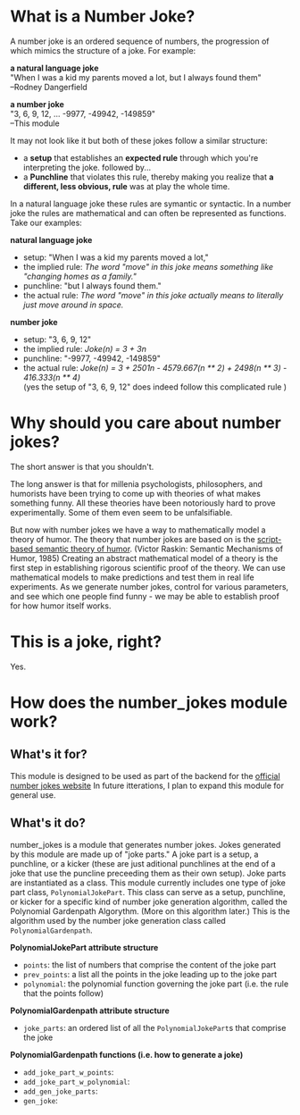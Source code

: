 # What is a Number Joke?
A number joke is an ordered sequence of numbers, the progression of which mimics the structure of a joke. For example:

**a natural language joke**  
"When I was a kid my parents moved a lot, but I always found them"  
–Rodney Dangerfield

**a number joke**  
"3, 6, 9, 12, ... -9977, -49942, -149859"  
–This module

It may not look like it but both of these jokes follow a similar structure:

- a **setup** that establishes an **expected rule** through which you're interpreting the joke. followed by...
- a **Punchline** that violates this rule, thereby making you realize that **a different, less obvious, rule** was at play the whole time.

In a natural language joke these rules are symantic or syntactic. In a number joke the rules are mathematical and can often be represented as functions. Take our examples:

**natural language joke**
- setup:  "When I was a kid my parents moved a lot,"  
- the implied rule:  *The word "move" in this joke means something like "changing homes as a family."*  
- punchline:   "but I always found them."  
- the actual rule:   *The word "move" in this joke actually means to literally just move around in space.*

**number joke**
- setup:  "3, 6, 9, 12"  
- the implied rule:  *Joke(n) = 3 + 3n*  
- punchline:  "-9977, -49942, -149859"  
- the actual rule:  *Joke(n) = 3 + 2501n - 4579.667(n \*\* 2) + 2498(n \*\* 3) - 416.333(n \*\* 4)*   
(yes the setup of  "3, 6, 9, 12" does indeed follow this complicated rule )

# Why should you care about number jokes?
The short answer is that you shouldn't.  

The long answer is that for millenia psychologists, philosophers, and humorists have been trying to come up with theories of what makes something funny. All these theories have been notoriously hard to prove experimentally. Some of them even seem to be unfalsifiable. 

But now with number jokes we have a way to mathematically model a theory of humor. The theory that number jokes are based on is the [script-based semantic theory of humor](https://en.wikipedia.org/wiki/Theories_of_humor#Script-based_Semantic_Theory_of_Humor). (Victor Raskin: Semantic Mechanisms of Humor, 1985) Creating an abstract mathematical model of a theory is the first step in establishing rigorous scientific proof of the theory. We can use mathematical models to make predictions and test them in real life experiments. As we generate number jokes, control for various parameters, and see which one people find funny - we may be able to establish proof for how humor itself works.

# This is a joke, right?
Yes.

# How does the number_jokes module work?

## **What's it for?**
This module is designed to be used as part of the backend for the [official number jokes website](http://number-jokes.herokuapp.com/)
In future itterations, I plan to expand this module for general use.

## **What's it do?**  
number_jokes is a module that generates number jokes. Jokes generated by this module are made up of "joke parts." A joke part is a setup, a punchline, or a kicker (these are just aditional punchlines at the end of a joke that use the puncline preceeding them as their own setup). Joke parts are instantiated as a class. This module currently includes one type of joke part class, `PolynomialJokePart`. This class can serve as a setup, punchline, or kicker for a specific kind of number joke generation algorithm, called the Polynomial Gardenpath Algorythm. (More on this algorithm later.) This is the algorithm used by the number joke generation class called `PolynomialGardenpath`.

**PolynomialJokePart attribute structure**
- `points`: the list of numbers that comprise the content of the joke part
- `prev_points`: a list all the points in the joke leading up to the joke part
- `polynomial`: the polynomial function governing the joke part (i.e. the rule that the points follow)

**PolynomialGardenpath attribute structure**
- `joke_parts`: an ordered list of all the `PolynomialJokePart`s that comprise the joke

**PolynomialGardenpath functions (i.e. how to generate a joke)**
- `add_joke_part_w_points`:
- `add_joke_part_w_polynomial`:
- `add_gen_joke_parts`:
- `gen_joke`: